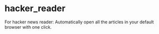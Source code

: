 hacker_reader
=============

For hacker news reader: Automatically open all the articles in your default browser with one click.
